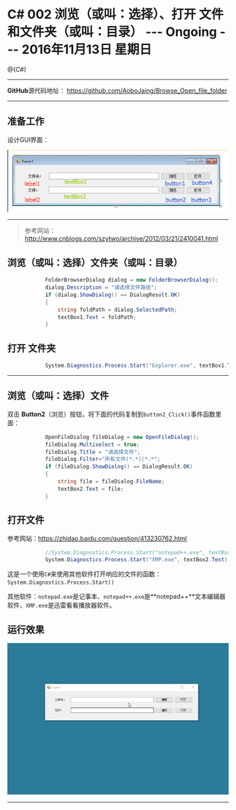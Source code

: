 # C# 002 浏览（或叫：选择）、打开 文件和文件夹（或叫：目录） --- Ongoing --- 2016年11月13日 星期日

@(C#)

---


**GitHub**源代码地址：
https://github.com/AoboJaing/Browse_Open_file_folder

---

## 准备工作

设计GUI界面：

![Alt text](./img/1479359628032.png)

---

> 参考网站：
> http://www.cnblogs.com/szytwo/archive/2012/03/21/2410041.html

## 浏览（或叫：选择）文件夹（或叫：目录）

```cs
            FolderBrowserDialog dialog = new FolderBrowserDialog();
            dialog.Description = "请选择文件路径";
            if (dialog.ShowDialog() == DialogResult.OK)
            {
                string foldPath = dialog.SelectedPath;
                textBox1.Text = foldPath;
            }
```

## 打开 文件夹

```cs
            System.Diagnostics.Process.Start("Explorer.exe", textBox1.Text);
```

---

## 浏览（或叫：选择）文件

双击 **Button2**（浏览）按钮，将下面的代码复制到`button2_Click()`事件函数里面：

```cs
            OpenFileDialog fileDialog = new OpenFileDialog();
            fileDialog.Multiselect = true;
            fileDialog.Title = "请选择文件";
            fileDialog.Filter="所有文件(*.*)|*.*";
            if (fileDialog.ShowDialog() == DialogResult.OK)
            {
                string file = fileDialog.FileName;
                textBox2.Text = file;
            }
```

## 打开文件

参考网站：https://zhidao.baidu.com/question/413230762.html

```cs
            //System.Diagnostics.Process.Start("notepad++.exe", textBox2.Text);
            System.Diagnostics.Process.Start("XMP.exe", textBox2.Text);
```

这是一个使用`C#`来使用其他软件打开响应的文件的函数：`System.Diagnostics.Process.Start()`

其他软件：`notepad.exe`是记事本、`notepad++.exe`是**notepad++**文本编辑器软件、`XMP.exe`是迅雷看看播放器软件。


## 运行效果

![Alt text](./img/demo14.gif)


---




